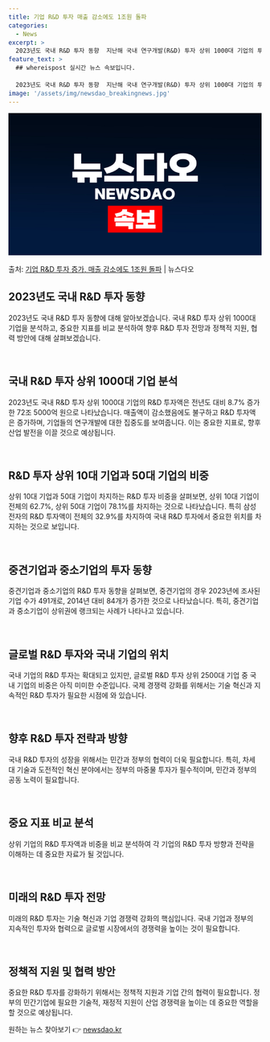 ```yaml
---
title: 기업 R&D 투자 매출 감소에도 1조원 돌파
categories:
  - News
excerpt: >
  2023년도 국내 R&D 투자 동향  지난해 국내 연구개발(R&D) 투자 상위 1000대 기업의 투자액은 전…
feature_text: >
  ## whereispost 실시간 뉴스 속보입니다.

  2023년도 국내 R&D 투자 동향  지난해 국내 연구개발(R&D) 투자 상위 1000대 기업의 투자액은 전…
image: '/assets/img/newsdao_breakingnews.jpg'
---
```


![뉴스다오 속보](/assets/img/newsdao_breakingnews.jpg)

<p>출처: <a href="https://newsdao.kr/4373" rel="dofollow">기업 R&D 투자 증가, 매출 감소에도 1조원 돌파</a> | 뉴스다오</p>

<h2 data-ke-size="size26">2023년도 국내 R&D 투자 동향</h2>
2023년도 국내 R&D 투자 동향에 대해 알아보겠습니다. 국내 R&D 투자 상위 1000대 기업을 분석하고, 중요한 지표를 비교 분석하여 향후 R&D 투자 전망과 정책적 지원, 협력 방안에 대해 살펴보겠습니다.

<p data-ke-size="size16">&nbsp;</p>

<h2 data-ke-size="size24">국내 R&D 투자 상위 1000대 기업 분석</h2>
2023년도 국내 R&D 투자 상위 1000대 기업의 R&D 투자액은 전년도 대비 8.7% 증가한 72조 5000억 원으로 나타났습니다. 매출액이 감소했음에도 불구하고 R&D 투자액은 증가하며, 기업들의 연구개발에 대한 집중도를 보여줍니다. 이는 중요한 지표로, 향후 산업 발전을 이끌 것으로 예상됩니다.

<p data-ke-size="size16">&nbsp;</p>

<h2 data-ke-size="size24">R&D 투자 상위 10대 기업과 50대 기업의 비중</h2>
상위 10대 기업과 50대 기업이 차지하는 R&D 투자 비중을 살펴보면, 상위 10대 기업이 전체의 62.7%, 상위 50대 기업이 78.1%를 차지하는 것으로 나타났습니다. 특히 삼성전자의 R&D 투자액이 전체의 32.9%를 차지하여 국내 R&D 투자에서 중요한 위치를 차지하는 것으로 보입니다.

<p data-ke-size="size16">&nbsp;</p>

<h2 data-ke-size="size24">중견기업과 중소기업의 투자 동향</h2>
중견기업과 중소기업의 R&D 투자 동향을 살펴보면, 중견기업의 경우 2023년에 조사된 기업 수가 491개로, 2014년 대비 84개가 증가한 것으로 나타났습니다. 특히, 중견기업과 중소기업이 상위권에 랭크되는 사례가 나타나고 있습니다.

<p data-ke-size="size16">&nbsp;</p>

<h2 data-ke-size="size24">글로벌 R&D 투자와 국내 기업의 위치</h2>
국내 기업의 R&D 투자는 확대되고 있지만, 글로벌 R&D 투자 상위 2500대 기업 중 국내 기업의 비중은 아직 미미한 수준입니다. 국제 경쟁력 강화를 위해서는 기술 혁신과 지속적인 R&D 투자가 필요한 시점에 와 있습니다.

<p data-ke-size="size16">&nbsp;</p>

<h2 data-ke-size="size24">향후 R&D 투자 전략과 방향</h2>
국내 R&D 투자의 성장을 위해서는 민간과 정부의 협력이 더욱 필요합니다. 특히, 차세대 기술과 도전적인 혁신 분야에서는 정부의 마중물 투자가 필수적이며, 민간과 정부의 공동 노력이 필요합니다.

<p data-ke-size="size16">&nbsp;</p>

<h2 data-ke-size="size24">중요 지표 비교 분석</h2>
상위 기업의 R&D 투자액과 비중을 비교 분석하여 각 기업의 R&D 투자 방향과 전략을 이해하는 데 중요한 자료가 될 것입니다.

<p data-ke-size="size16">&nbsp;</p>

<h2 data-ke-size="size24">미래의 R&D 투자 전망</h2>
미래의 R&D 투자는 기술 혁신과 기업 경쟁력 강화의 핵심입니다. 국내 기업과 정부의 지속적인 투자와 협력으로 글로벌 시장에서의 경쟁력을 높이는 것이 필요합니다.

<p data-ke-size="size16">&nbsp;</p>

<h2 data-ke-size="size24">정책적 지원 및 협력 방안</h2>
중요한 R&D 투자를 강화하기 위해서는 정책적 지원과 기업 간의 협력이 필요합니다. 정부의 민간기업에 필요한 기술적, 재정적 지원이 산업 경쟁력을 높이는 데 중요한 역할을 할 것으로 예상됩니다. 

원하는 뉴스 찾아보기 👉 <a href="https://newsdao.kr" rel="dofollow">newsdao.kr</a>


